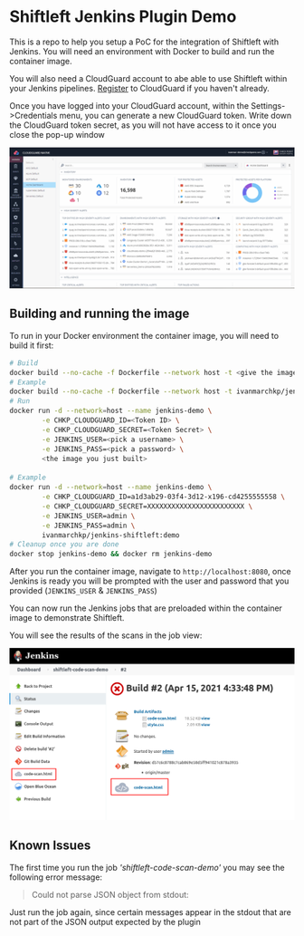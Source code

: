 # Shiftleft Jenkins Plugin Demo

This is a repo to help you setup a PoC for the integration of Shiftleft with
Jenkins. You will need an environment with Docker to build and run the container image.

You will also need a CloudGuard account to abe able to use Shiftleft within your
Jenkins pipelines. [Register](https://secure.dome9.com/v2/register/invite) to
CloudGuard if you haven't already.

Once you have logged into your CloudGuard account, within the
Settings->Credentials menu, you can generate a new CloudGuard token.  Write
down the CloudGuard token secret, as you will not have access to it once you
close the pop-up window

![Create CloudGuard Token](doc/img/cloudguard_token.gif)


## Building and running the image

To run in your Docker environment the container image, you will need to build it first:

```bash
# Build
docker build --no-cache -f Dockerfile --network host -t <give the image a name> .
# Example
docker build --no-cache -f Dockerfile --network host -t ivanmarchkp/jenkins-shiftleft:demo .
# Run
docker run -d --network=host --name jenkins-demo \
        -e CHKP_CLOUDGUARD_ID=<Token ID> \
        -e CHKP_CLOUDGUARD_SECRET=<Token Secret> \
        -e JENKINS_USER=<pick a username> \
        -e JENKINS_PASS=<pick a password> \
        <the image you just built>

# Example
docker run -d --network=host --name jenkins-demo \
        -e CHKP_CLOUDGUARD_ID=a1d3ab29-03f4-3d12-x196-cd4255555558 \
        -e CHKP_CLOUDGUARD_SECRET=XXXXXXXXXXXXXXXXXXXXXXXX \
        -e JENKINS_USER=admin \
        -e JENKINS_PASS=admin \
        ivanmarchkp/jenkins-shiftleft:demo
# Cleanup once you are done
docker stop jenkins-demo && docker rm jenkins-demo
```

After you run the container image, navigate to `http://localhost:8080`, once
Jenkins is ready you will be prompted with the user and password that you
provided (`JENKINS_USER` & `JENKINS_PASS`)

You can now run the Jenkins jobs that are preloaded within the container image
to demonstrate Shiftleft.

You will see the results of the scans in the job view:

![Scan results](doc/img/code_scan_results.png)


## Known Issues

The first time you run the job _'shiftleft-code-scan-demo'_  you may see the
following error message:

> Could not parse JSON object from stdout:

Just run the job again, since certain messages appear in the stdout that are
not part of the JSON output expected by the plugin
